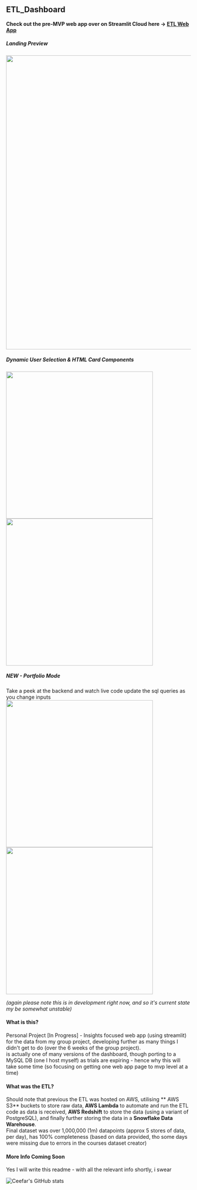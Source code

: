 ## ETL_Dashboard  
  
**Check out the pre-MVP web app over on Streamlit Cloud here -> [ETL Web App](https://ceefar-etl-dashboard-app-insights-7xqywv.streamlitapp.com/)**  
   
##### Landing Preview   
<img src="https://thehardgainerbible.com/wp-content/uploads/2022/08/insights_dash_1.png" width="800">  
   
##### Dynamic User Selection & HTML Card Components  
<img src="https://thehardgainerbible.com/wp-content/uploads/2022/08/insights_dash_2.png" width="400"><img src="https://thehardgainerbible.com/wp-content/uploads/2022/08/insights_dash_3.png" width="400">  
  
##### NEW - Portfolio Mode   
Take a peek at the backend and watch live code update the sql queries as you change inputs  
<img src="https://thehardgainerbible.com/wp-content/uploads/2022/08/insights_dash_6.png" width="400"><img src="https://thehardgainerbible.com/wp-content/uploads/2022/08/insights_dash_8.png" width="400">  
   

*(again please note this is in development right now, and so it's current state my be somewhat unstable)*  
  
#### What is this?  
Personal Project [In Progress] - Insights focused web app (using streamlit) for the data from my group project, developing further as many things I didn't get to do (over the 6 weeks of the group project).   
is actually one of many versions of the dashboard, though porting to a MySQL DB (one I host myself) as trials are expiring - hence why this will take some time (so focusing on getting one web app page to mvp level at a time)  
    
#### What was the ETL?  
Should note that previous the ETL was hosted on AWS, utilising ** AWS S3** buckets to store raw data, **AWS Lambda** to automate and run the ETL code as data is received, **AWS Redshift** to store the data (using a variant of PostgreSQL), and finally further storing the data in a **Snowflake Data Warehouse**.   
Final dataset was over 1,000,000 (1m) datapoints (approx 5 stores of data, per day), has 100% completeness (based on data provided, tho some days were missing due to errors in the courses dataset creator)  
  
#### More Info Coming Soon    
Yes I will write this readme - with all the relevant info shortly, i swear   
  
  
![Ceefar's GitHub stats](https://github-readme-stats.vercel.app/api?username=ceefar&show_icons=true&theme=gruvbox)
